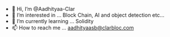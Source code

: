 - 👋 Hi, I’m @Aadhityaa-Clar
- 👀 I’m interested in ... Block Chain, AI and object detection etc...
- 🌱 I’m currently learning ... Solidity 
- 📫 How to reach me ... aadhityaasb@clarbloc.com

<!---
Aadhityaa-Clar/Aadhityaa-Clar is a ✨ special ✨ repository because its `README.md` (this file) appears on your GitHub profile.
You can click the Preview link to take a look at your changes.
--->
